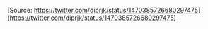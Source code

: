 [Source: https://twitter.com/diprjk/status/1470385726680297475](https://twitter.com/diprjk/status/1470385726680297475)